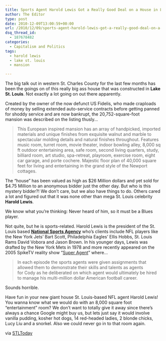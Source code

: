 ```yaml
---
title: Sports Agent Harold Lewis Got a Really Good Deal on a House in Lake St. Louis
author: The Editor
type: post
date: 2010-12-09T13:00:59+00:00
url: /2010/12/09/sports-agent-harold-lewis-got-a-really-good-deal-on-a-house-in-lake-st-louis/
dsq_thread_id:
  - 187678482
categories:
  - Capitalism and Politics
tags:
  - harold lewis
  - lake st. louis
  - mansion

---
```

[<img class="alignright size-full wp-image-8154" title="harold_lewis" src="http://media.punchingkitty.com/wordpress/2010/12/harold_lewis.jpg?filter=polaroid&w=250" alt="" />][1]The big talk out in western St. Charles County for the last few months has been the goings on of this really big ass house that was constructed in **Lake St. Louis**. Not exactly a lot going on out there apparently.

Created by the owner of the now defunct US Fidelis, who made craploads of money by selling extended auto-service contracts before getting panned for shoddy service and are now bankrupt, the 20,752-square-foot mansion was described on the listing thusly&#8230;

> This European inspired mansion has an array of handpicked, imported materials and unique finishes from exquisite walnut and marble to spectacular molding details and natural finishes throughout. Features music room, turret room, movie theater, indoor bowling alley, 8,000 sq ft outdoor entertaining area, safe room, second living quarters, study, billiard room, art studio, spa-retreat, playroom, exercise room, eight car garage, and porte cochere. Majestic floor plan of 40,000 square feet for living and entertaining in the grand style of the Newport cottages.

The &#8220;house&#8221; has been valued as high as $26 Million dollars and yet sold for $4.75 Million to an anonymous bidder just the other day. But who is this mystery bidder?! We don&#8217;t care, but we also have things to do. Others cared a lot and figured out that it was none other than mega St. Louis celebrity **Harold Lewis**.

We know what you&#8217;re thinking: Never heard of him, so it must be a Blues player.

Not quite, but he is sports-related. Harold Lewis is the president of the St. Louis based **<a href="http://www.nationalsportsagency.net/" target="_blank">National Sports Agency</a>** who&#8217;s clients include NFL players like the New York Jets&#8217; Bart Scott, Philadelphia Eagles&#8217; Ellis Hobbs, St. Louis Rams David Vobora and Jason Brown. In his younger days, Lewis was drafted by the New York Mets in 1978 and more recently appeared on the 2005 SpikeTV reality show &#8220;<a href="http://en.wikipedia.org/wiki/Super_Agent" target="_blank">Super Agent</a>&#8221; where&#8230;

> In each episode the sports agents were given assignments that allowed them to demonstrate their skills and talents as agents for Cody as he deliberated on which agent would ultimately be hired to manage his multi-million dollar American football career.

Sounds horrible.

Have fun in your new giant house St. Louis-based NFL agent Harold Lewis! You wanna know what we would do with an 8,000 square foot &#8220;entertainment&#8221; room? We don&#8217;t want to totally give it away since there&#8217;s always a chance Google might buy us, but lets just say it would involve vanilla pudding, kosher hot dogs, 14 red-headed ladies, 2 blonde chicks, Lucy Liu and a snorkel. Also we could never go in to that room again.

via <a href="http://www.stltoday.com/business/columns/savvy-consumer/article_9b0ea4d0-0301-11e0-b226-0017a4a78c22.html" target="_blank">STLToday</a>

 [1]: http://media.punchingkitty.com/wordpress/2010/12/harold_lewis.jpg